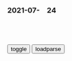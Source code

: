 ### 2021-07-　24

```note
```

<table id="tbc" style="white-space:pre">
</table>
<button onclick="toggleb()">toggle</button>
<button onclick="loadparse()">loadparse</button>
<br>
<!-- 🍅<br>🌸　🍑<hr>🍀 --> <textarea rows="30" cols="100" style="display: none" id="tar">

美常g务卿还没到天j，拜登就向z方发求助信号，杨jc预判成真
https://baijiahao.baidu.com/s?id=1706172186502528754

q鸣行
　如今这种谣言做祸的帖子满天飞，装出专家的样子骗流量，实则有害无益。

最全的《军武次位面》好段摘抄
https://www.wenzhangba.com/jingdianyulu/201901/507990.html

　　27、当一个势力並吞四海，一统宇内过后，外在矛盾则自然转移到了内部。

　　28、游猎于大洋之上，潜行于波涛之间。释冷箭于暗影，布恐惧于深渊。第二次世界大战期间，德国大规模的潜艇作战颠覆了传统的海战模式。尽管最终没能挽救“第三帝国”灭亡的命运，但其统帅邓尼茨所实施的“狼群战术”却给盟国带来了巨大的物资与人员损失，为后世潜艇在海军及gj战略中的地位带来了深远的影响。

快手界的一股清流，扎希特l
https://www.bilibili.com/video/av838858769/

z族姑娘，扎希特l
https://new.qq.com/rain/a/20200914V0IG2P00

CCTV6再上热搜！在日本奥运会开幕式的时候，居然播放抗日电影
https://baijiahao.baidu.com/s?id=1706162835423146053&wfr=spider&for=pc

https://pic.rmb.bdstatic.com/bjh/down/ba2643b9854aaea6355b4b4e052a71f1.gif

阿根廷代表队入场时的欢乐气氛就让不少网友乐开了花，黑白配色、蹦蹦跳跳，你们难道是企鹅吗
https://pic.rmb.bdstatic.com/bjh/down/3c5549727a0e256ee5a2ab0597d2d63b.gif
https://pic.rmb.bdstatic.com/bjh/down/6fb2da8e4a0447905f64d2a621164a49.gif

可可爱爱 没有脑袋 开开心心 不动脑筋 白白胖胖 充满希望
http://k.sina.com.cn/article_2381047351_p8debe63702700kkjs.html

http://n.sinaimg.cn/sinacn20101/580/w690h690/20190911/8a60-iekuaqt6812909.jpg

可可爱爱 没有脑袋 开开心心 不动脑筋 白白胖胖 充满希望

今日头像｜开开心心不动脑筋，可可爱爱没有脑袋
https://baijiahao.baidu.com/s?id=1679513929214645106&wfr=spider&for=pc

https://pics5.baidu.com/feed/96dda144ad3459826054d0b930c851aacaef8486.jpeg?token=ba50eb021abb2ba19332f566fd5b00d6
https://pics0.baidu.com/feed/d52a2834349b033b1e10bea22cf256d4d439bdf5.jpeg?token=6406c7bfad47fa42cc269d5c0daa49dc
https://pics7.baidu.com/feed/aec379310a55b31967f764127f95e221cffc170a.jpeg?token=3c90dc0d0786734a15094287ebf3d9e8

如何通过穿裙子鉴别男友行不行
https://baijiahao.baidu.com/s?id=1706062580811581473&wfr=spider&for=pc

我不想和你吵了，
咱俩根本不在
一个频道上
https://pics7.baidu.com/feed/8694a4c27d1ed21bbf108c481fed04cc53da3fca.jpeg?token=0e36a0aa46f8ce6bd8039b79fb94774c

我就回个微信，
没玩游戏，
碗都洗完了
（这婆娘又在测试我什么？
https://pics4.baidu.com/feed/810a19d8bc3eb135dc95b5fa099d71dbfc1f44a9.jpeg?token=6b4a1f188ec4c042578ee746f03fa37f

我工资都上交了，
前女友早都拉黑了，
根本没加过女同事微信，
不信你看
https://pics0.baidu.com/feed/64380cd7912397ddbbdd6bc7eb016bbfd2a287dd.jpeg?token=b67de0f28ab6d22d9fc222ed68af8568

问题就是
你都那么优秀了，
学习还那么努力，
千万不能太累了啊，
我看着心疼
https://pics5.baidu.com/feed/faedab64034f78f05e776d1acbb2d35db2191c63.jpeg?token=9b50e4594c9eea938416591f9d301904

我不想看到你，
你走开
https://pics0.baidu.com/feed/b64543a98226cffcce2e219b15829398f603ea24.jpeg?token=f5d1c0ae089396ed8dc08076c87a48ed

如何评价“bd溯y论文需经s查”这一规定？
https://www.zhihu.com/question/407160526/answer/1347499825

国际锐评丨bd溯源研究绝不应该向z治干扰低头
http://m.news.cctv.com/2021/07/22/ARTIPrLKg3zFJSGcGk0cCLdH210722.shtml

zg偷窃美g技术！哦等等，美g没有
https://baijiahao.baidu.com/s?id=1706027713092070699&wfr=spider&for=pc

https://cn.bing.com/th?id=OHR.JavanCousins_ZH-CN2694602511_UHD.jpg

えとちゃ25a! さんのコスプレ画像一覧
https://static5.hentai-cosplays.com/upload/20210722/230/235078/p=700/3.jpg
https://static5.hentai-cosplays.com/upload/20210722/230/235078/p=700/91.jpg

东京奥运脑洞大开：1824架无人机拼出地球，运动图标超级变变变
https://www.163.com/dy/article/GFKKC23I0514D3UH.html

https://nimg.ws.126.net/?url=http%3A%2F%2Fdingyue.ws.126.net%2F2021%2F0723%2Ffb89d49bj00qwpf7e000xc000hs00dcg.jpg&thumbnail=650x2147483647&quality=80&type=jpg

网易来自火星手机网友ip:117.181.*.*
今天 09:00
无人机呈现的会标＋地球片段很漂亮！稳定性，立体感，光影流动等整体效果与控制都是一流水准，和以往常见的平面文字或简单动态不是一个档次...不怕不识货就怕或货比货呵

借车救下69人的“铲车英雄”：如果不施救，我以后良心都过不去
https://haokan.baidu.com/v?pd=wisenatural&vid=399426876132227884

</textarea> <!-- 🍅<br>　<hr>🍑 -->

```tip
```

<script src="https://cdn.jsdelivr.net/npm/jquery@3.5.1/dist/jquery.min.js"></script>

<link rel="stylesheet" href="https://cdn.jsdelivr.net/gh/fancyapps/fancybox@3.5.7/dist/jquery.fancybox.min.css" />
<script src="https://cdn.jsdelivr.net/gh/fancyapps/fancybox@3.5.7/dist/jquery.fancybox.min.js"></script>

<script type="text/javascript">

var __urlRegex = /(\b(https?|ftp|file):\/\/[-A-Z0-9+&@#\/%?=~_|!:,.;]*[-A-Z0-9+&@#\/%=~_|])/ig;
var __imgRegex = /\.(?:jpe?g|gif|png)$/i;

loadparse();

function parseURL($string){

    var exp = __urlRegex;
    return $string.replace(exp,function(match){
            __imgRegex.lastIndex=0;
            if(__imgRegex.test(match)){
                return '<a data-fancybox="gallery" href="' + match.replace("/p=700", "")
                 + '"><img src="' + match.replace("/p=700", "/p=160x200")+'" width="64"></a>';
            }
            else{
                return '<a href="' + match + '" target="_blank">' + match + '</a>';
            }
        }
    );
}

function loadparse() {
  tbc.innerHTML = parseURL(tar.value);
}

function toggleb() {
  var x = document.getElementById("tar");
  if (x.style.display === "none") {
    x.style.display = "";
  } else {
    x.style.display = "none";
  }
}

</script>

